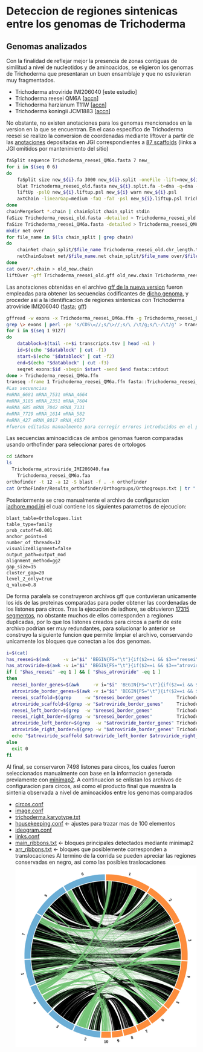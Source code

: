 Deteccion de regiones sintenicas entre los genomas de Trichoderma
=================================================================
Genomas analizados
------------------
Con la finalidad de reflejar mejor la presencia de zonas contiguas de similitud a nivel de nucleotidos y de aminoacidos, se eligieron los genomas de Trichoderma que presentaran un buen ensamblaje y que no estuvieran muy fragmentados.

* Trichoderma atroviride IMI206040 [este estudio]
* Trichoderma reesei QM6A [[accn](https://www.ncbi.nlm.nih.gov/assembly/GCA_002006585.1)]
* Trichoderma harzianum T11W [[accn](https://www.ncbi.nlm.nih.gov/Traces/wgs/WUWT01)]
* Trichoderma koningii JCM1883 [[accn](https://www.ncbi.nlm.nih.gov/Traces/wgs/BCGH01)]

No obstante, no existen anotaciones para los genomas mencionados en la version en la que se encuentran. En el caso especifico de Trichoderma reesei se realizo la conversion de coordenadas mediante liftover a partir de las [anotaciones](synteny_files/Trichoderma_reesei_old.gff) depositadas en JGI correspondientes a [87 scaffolds](synteny_files/Trichoderma_reesei_old.fasta) (links a JGI omitidos por mantenimiento del sitio)
```bash
faSplit sequence Trichoderma_reesei_QM6a.fasta 7 new_
for i in $(seq 0 6)
do
	faSplit size new_${i}.fa 3000 new_${i}.split -oneFile -lift=new_${i}
	blat Trichoderma_reesei_old.fasta new_${i}.split.fa -t=dna -q=dna -tileSize=12 -fastMap -minIdentity=95 -noHead -minScore=100 new_${i}.psl
	liftUp -pslQ new_${i}.liftup.psl new_${i} warn new_${i}.psl
	axtChain -linearGap=medium -faQ -faT -psl new_${i}.liftup.psl Trichoderma_reesei_old.fasta Trichoderma_reesei_QM6a.fasta ${i}.chain
done
chainMergeSort *.chain | chainSplit chain_split stdin
faSize Trichoderma_reesei_old.fasta -detailed > Trichoderma_reesei_old.chr_length.txt
faSize Trichoderma_reesei_QM6a.fasta -detailed > Trichoderma_reesei_QM6a.chr_length.txt
mkdir net over
for file_name in $(ls chain_split | grep chain)
do
	chainNet chain_split/$file_name Trichoderma_reesei_old.chr_length.txt Trichoderma_reesei_QM6a.chr_length.txt net/$file_name.net /dev/null
	netChainSubset net/$file_name.net chain_split/$file_name over/$file_name
done
cat over/*.chain > old_new.chain
liftOver -gff Trichoderma_reesei_old.gff old_new.chain Trichoderma_reesei_QM6a.gff unmapped.gff
```
Las anotaciones obtenidas en el archivo [gff de la nueva version](synteny_files/Trichoderma_reesei_QM6A.gff) fueron empleadas para obtener las secuencias codificantes de [dicho genoma](synteny_files/Trichoderma_reesei_QM6A.fasta), y proceder asi a la identificacion de regiones sintenicas con Trichoderma atroviride IMI206040 ([fasta](synteny_files/Trichoderma_atroviride_IMI206040.fasta); [gff](synteny_files/Trichoderma_atroviride_IMI206040.gff))
```bash
gffread -w exons -x Trichoderma_reesei_QM6a.ffn -g Trichoderma_reesei_QM6a.fasta Trichoderma_reesei_QM6a.gff
grep \> exons | perl -pe 's/CDS\=//;s/\>//;s/\ /\t/g;s/\-/\t/g' > transcripts.tsv
for i in $(seq 1 9127)
do
	datablock=$(tail -n+$i transcripts.tsv | head -n1 )
	id=$(echo "$datablock" | cut -f1)
	start=$(echo "$datablock" | cut -f2)
	end=$(echo "$datablock" | cut -f3)
	seqret exons:$id -sbegin $start -send $end fasta::stdout
done > Trichoderma_reesei_QM6a.ffn
transeq -frame 1 Trichoderma_reesei_QM6a.ffn fasta::Trichoderma_reesei_QM6a.faa
#Las secuencias
#mRNA_6681 mRNA_7531 mRNA_4664
#mRNA_3185 mRNA_2351 mRNA_7604
#mRNA_685 mRNA_7042 mRNA_7131
#mRNA_7729 mRNA_1614 mRNA_582
#mRNA_427 mRNA_8017 mRNA_4057
#fueron editadas manualmente para corregir errores introducidos en el proceso de liftover
```
Las secuencias aminoacidicas de ambos genomas fueron comparadas usando orthofinder para seleccionar pares de ortologos
```bash
cd iAdhore
ls
  Trichoderma_atroviride_IMI206040.faa
	Trichoderma_reesei_QM6a.faa
orthofinder -t 12 -a 12 -S blast -f . -n orthofinder
cat OrthoFinder/Results_orthofinder/Orthogroups/Orthogroups.txt | tr " " "\n" | awk -v Family=0 '{if(substr($1,1,2)=="OG") {Family=$1} else {print $0,Family}}' | sed 's/://g' | cat - <(dos2unix Orthogroups_UnassignedGenes.tsv | awk 'NR>1 {print $2,$1}') | tr " " "\t" > ../../../Orthologues.list
```
Posteriormente se creo manualmente el archivo de configuracion [iadhore.mod.ini](synteny_files/iadhore.mod.ini) el cual contiene los siguientes parametros de ejecucion:
```
blast_table=Orthologues.list
table_type=family
prob_cutoff=0.001
anchor_points=4
number_of_threads=12
visualizeAlignment=false
output_path=output_mod
alignment_method=gg2
gap_size=15
cluster_gap=20
level_2_only=true
q_value=0.8
```
De forma paralela se construyeron archivos gff que contuvieran unicamente los ids de las proteinas comparadas para poder obtener las coordenadas de los listones para circos.
Tras la ejecucion de iadhore, se obtuvieron [17315 segmentos](synteny_files/segments.txt), no obstante muchos de ellos corresponden a regiones duplicadas, por lo que los listones creados para circos a partir de este archivo podrian ser muy redundantes, para solucionar lo anterior se construyo la siguiente funcion que permite limpiar el archivo, conservando unicamente los bloques que conectan a los dos genomas.
```bash
i=$(cat)
has_reesei=$(awk     -v i="$i" 'BEGIN{FS="\t"}{if($2==i && $3=="reesei")    {print $0}}' segments.txt | wc -l )
has_atroviride=$(awk -v i="$i" 'BEGIN{FS="\t"}{if($2==i && $3=="atroviride"){print $0}}' segments.txt | wc -l )
if [ "$has_reesei" -eq 1 ] && [ "$has_atroviride" -eq 1 ]
then
  reesei_border_genes=$(awk     -v i="$i" 'BEGIN{FS="\t"}{if($2==i && $3=="reesei")    {print $5"\n"$6}}' segments.txt)
  atroviride_border_genes=$(awk -v i="$i" 'BEGIN{FS="\t"}{if($2==i && $3=="atroviride"){print $5"\n"$6}}' segments.txt)
  reesei_scaffold=$(grep     -w "$reesei_border_genes"         Trichoderma_reesei_QM6a.mod.gff          | cut -f1 | sort -V  | uniq | head -n1)
  atroviride_scaffold=$(grep -w "$atroviride_border_genes"     Trichoderma_atroviride_IMI206040.mod.gff | cut -f1 | sort -V  | uniq | head -n1)
  reesei_left_border=$(grep  -w "$reesei_border_genes"         Trichoderma_reesei_QM6a.mod.gff          | cut -f4 | sort -n  | uniq | head -n1)
  reesei_right_border=$(grep -w "$reesei_border_genes"         Trichoderma_reesei_QM6a.mod.gff          | cut -f5 | sort -nr | uniq | head -n1)
  atroviride_left_border=$(grep  -w "$atroviride_border_genes" Trichoderma_atroviride_IMI206040.mod.gff | cut -f4 | sort -n  | uniq | head -n1)
  atroviride_right_border=$(grep -w "$atroviride_border_genes" Trichoderma_atroviride_IMI206040.mod.gff | cut -f5 | sort -nr | uniq | head -n1)
  echo "$atroviride_scaffold $atroviride_left_border $atroviride_right_border $reesei_scaffold $reesei_left_border $reesei_right_border"
else
  exit 0
fi
```
Al final, se conservaron 7498 listones para circos, los cuales fueron seleccionados manualmente con base en la informacion generada previamente con [minimap2](synteny_files/reesei_atroviride.png).
A continuacion se enlistan los archivos de configuracion para circos, asi como el producto final que muestra la sintenia observada a nivel de aminoacidos entre los genomas comparados

* [circos.conf](synteny_files/circos.conf)
* [image.conf](synteny_files/image.conf)
* [trichoderma.karyotype.txt](synteny_files/trichoderma.karyotype.txt)
* [housekeeping.conf](synteny_files/housekeeping.conf) <- ajustes para trazar mas de 100 elementos
* [ideogram.conf](synteny_files/ideogram.conf)
* [links.conf](synteny_files/links.conf)
* [main_ribbons.txt](synteny_files/main_ribbons.txt) <- bloques principales detectados mediante minimap2
* [arr_ribbons.txt](synteny_files/arr_ribbons.txt)  <- bloques que posiblemente corresponden a translocaciones
Al termino de la corrida se pueden apreciar las regiones conservadas en negro, asi como las posibles traslocaciones
![circos.png](synteny_files/circos.png)
